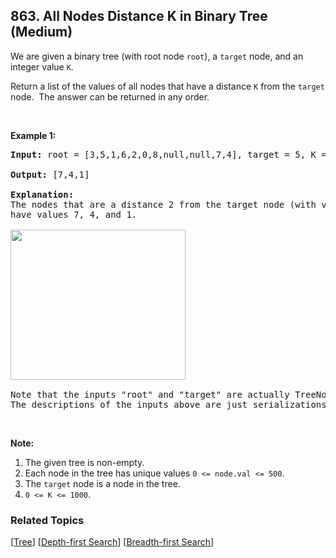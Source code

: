 <!--|This file generated by command(leetcode description); DO NOT EDIT.    |-->
<!--+----------------------------------------------------------------------+-->
<!--|@author    Openset <openset.wang@gmail.com>                           |-->
<!--|@link      https://github.com/openset                                 |-->
<!--|@home      https://github.com/openset/leetcode                        |-->
<!--+----------------------------------------------------------------------+-->

## 863. All Nodes Distance K in Binary Tree (Medium)

<p>We are given a binary tree (with root node&nbsp;<code>root</code>), a <code>target</code> node, and an integer value <code>K</code>.</p>

<p>Return a list of the values of all&nbsp;nodes that have a distance <code>K</code> from the <code>target</code> node.&nbsp; The answer can be returned in any order.</p>

<p>&nbsp;</p>

<ol>
</ol>

<div>
<p><strong>Example 1:</strong></p>

<pre>
<strong>Input: </strong>root = <span id="example-input-1-1">[3,5,1,6,2,0,8,null,null,7,4]</span>, target = <span id="example-input-1-2">5</span>, K = <span id="example-input-1-3">2</span>

<strong>Output: </strong><span id="example-output-1">[7,4,1]</span>

<strong>Explanation: </strong>
The nodes that are a distance 2 from the target node (with value 5)
have values 7, 4, and 1.

<img alt="" src="https://s3-lc-upload.s3.amazonaws.com/uploads/2018/06/28/sketch0.png" style="width: 280px; height: 240px;" />

Note that the inputs &quot;root&quot; and &quot;target&quot; are actually TreeNodes.
The descriptions of the inputs above are just serializations of these objects.
</pre>

<p>&nbsp;</p>

<p><strong>Note:</strong></p>

<ol>
	<li>The given tree is non-empty.</li>
	<li>Each node in the tree has unique values&nbsp;<code>0 &lt;= node.val &lt;= 500</code>.</li>
	<li>The <code>target</code>&nbsp;node is a node in the tree.</li>
	<li><code>0 &lt;= K &lt;= 1000</code>.</li>
</ol>
</div>

### Related Topics
  [[Tree](https://github.com/openset/leetcode/tree/master/tag/tree/README.md)]
  [[Depth-first Search](https://github.com/openset/leetcode/tree/master/tag/depth-first-search/README.md)]
  [[Breadth-first Search](https://github.com/openset/leetcode/tree/master/tag/breadth-first-search/README.md)]

